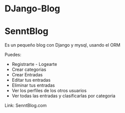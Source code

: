 # DJango-Blog
# SenntBlog

Es un pequeño blog con Django y mysql, usando el ORM

Puedes:
* Registrarte - Logearte
* Crear categorias
* Crear Entradas
* Editar tus entradas
* Eliminar tus entradas
* Ver los perfiles de los otros usuarios
* Ver todas las entradas y clasificarlas por categoria

Link: SenntBlog.com
